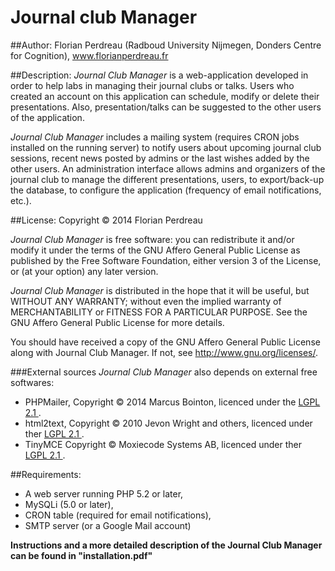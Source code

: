 # Journal club Manager
##Author:
Florian Perdreau (Radboud University Nijmegen, Donders Centre for Cognition), www.florianperdreau.fr

##Description:
*Journal Club Manager* is a web-application developed in order to help labs in managing their journal clubs or talks.
Users who created an account on this application can schedule, modify or delete their presentations.
Also, presentation/talks can be suggested to the other users of the application.


*Journal Club Manager* includes a mailing system (requires CRON jobs installed on the running server) to notify users
about upcoming journal club sessions, recent news posted by admins or the last wishes added by the other users.
An administration interface allows admins and organizers of the journal club to manage the different presentations, users,
to export/back-up the database, to configure the application (frequency of email notifications, etc.).

##License:
Copyright &copy; 2014 Florian Perdreau

*Journal Club Manager* is free software: you can redistribute it and/or modify
it under the terms of the GNU Affero General Public License as published by
the Free Software Foundation, either version 3 of the License, or
(at your option) any later version.

*Journal Club Manager* is distributed in the hope that it will be useful,
but WITHOUT ANY WARRANTY; without even the implied warranty of
MERCHANTABILITY or FITNESS FOR A PARTICULAR PURPOSE.  See the
GNU Affero General Public License for more details.

You should have received a copy of the GNU Affero General Public License
along with Journal Club Manager.  If not, see <http://www.gnu.org/licenses/>.

###External sources
*Journal Club Manager* also depends on external free softwares:
- PHPMailer, Copyright &copy; 2014 Marcus Bointon, licenced under the [LGPL 2.1 ](http://www.gnu.org/licenses/lgpl-2.1.html "LGPL 2.1").
- html2text, Copyright &copy; 2010 Jevon Wright and others, licenced under ther [LGPL 2.1 ](http://www.gnu.org/licenses/lgpl-2.1.html "LGPL 2.1").
- TinyMCE Copyright &copy; Moxiecode Systems AB, licenced under ther [LGPL 2.1 ](http://www.gnu.org/licenses/lgpl-2.1.html "LGPL 2.1").

##Requirements:
- A web server running PHP 5.2 or later,
- MySQLi (5.0 or later),
- CRON table (required for email notifications),
- SMTP server (or a Google Mail account)


**Instructions and a more detailed description of the Journal Club Manager can be found in "installation.pdf"**
